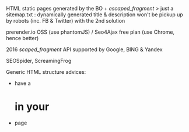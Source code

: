 HTML static pages generated by the BO + _escaped_fragment_ > just a sitemap.txt : dynamically generated title & description won't be pickup up by robots (inc. FB & Twitter) with the 2nd solution

prerender.io OSS (use phantomJS) / Seo4Ajax free plan (use Chrome, hence better)

2016 _scaped_fragment_ API supported by Google, BING & Yandex

SEOSpider, ScreamingFrog

Generic HTML structure advices:
- have a <h1> in your <body>
- page <title> & <meta> descriptions are important
- use img alt texts

## Google Webmaster Tools / Search console
- il est important d'y spécifier un sitemap.xml
- en cas de duplicatas d'URL dans les résultats de recherche (ex: ?rfrr=...), utiliser le menu "Crawl > URL Parameters" pour les exclure